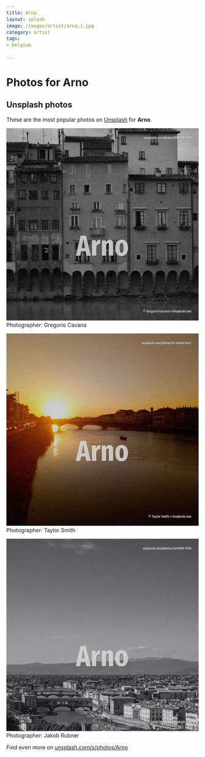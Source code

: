 ```yaml
---
title: Arno
layout: splash
image: /images/artist/arno.1.jpg
category: artist
tags:
- belgium

---
```

# Photos for Arno
 
## Unsplash photos
These are the most popular photos on [Unsplash](https://unsplash.com) for **Arno**.
 
![Arno](/images/artist/arno.1.jpg)
Photographer:  Gregorio Cavana
 
![Arno](/images/artist/arno.2.jpg)
Photographer:  Taylor Smith
 
![Arno](/images/artist/arno.3.jpg)
Photographer:  Jakob Rubner
 
Find even more on [unsplash.com/s/photos/Arno](https://unsplash.com/s/photos/Arno)
 
